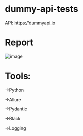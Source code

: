 # dummy-api-tests
API: https://dummyapi.io

# Report
![image](https://github.com/kozlov2777/dummy-api-tests/assets/74189473/6005f3b7-9a9a-4ecc-a827-7e35465cd5d9)

# Tools:

->Python

->Allure

->Pydantic

->Black

->Logging

